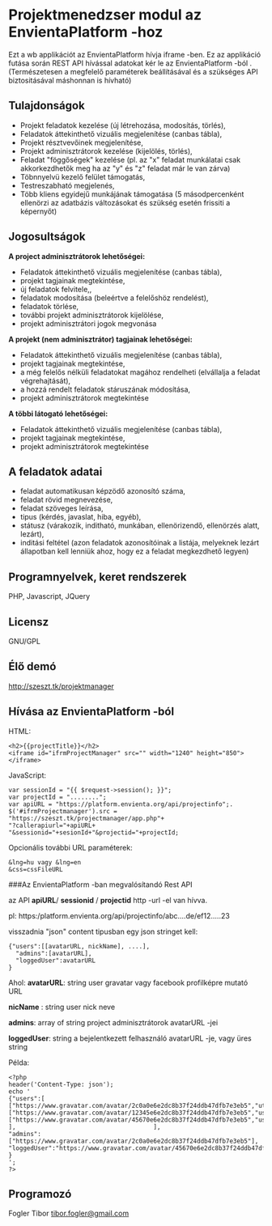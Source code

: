 # Projektmenedzser modul az EnvientaPlatform -hoz

Ezt a wb applikációt az EnvientaPlatform hívja iframe -ben. Ez az applikáció  futása során  REST API hívással adatokat kér le az EnvientaPlatform -ból .
 (Természetesen a megfelelő paraméterek beállításával és a szükséges API biztositásával máshonnan is hívható)

## Tulajdonságok

-  Projekt feladatok kezelése (új létrehozása, modosítás, törlés),
-  Feladatok áttekinthető vizuális megjelenítése (canbas tábla),
-  Projekt résztvevőinek megjelenítése,
-  Projekt adminisztrátorok kezelése (kijelölés, törlés),
-  Feladat "föggőségek" kezelése (pl. az "x" feladat munkálatai csak akkorkezdhetők meg ha az "y" és "z" feladat már le van zárva)
-  Töbnnyelvü kezelő felület támogatás,
-  Testreszabható megjelenés,
-  Több kliens egyidejű munkájának támogatása (5 másodpercenként ellenörzi az adatbázis változásokat és szükség esetén frissiti a képernyőt)

## Jogosultságok

**A project adminisztrátorok lehetőségei:**

- Feladatok áttekinthető vizuális megjelenítése (canbas tábla),
- projekt tagjainak megtekintése,
- új feladatok felvitele,,
- feladatok modosítása (beleértve a felelőshöz rendelést),
- feladatok törlése,
- további projekt adminisztrátorok kijelölése,
- projekt adminisztrátori jogok megvonása

**A projekt (nem adminisztrátor) tagjainak lehetőségei:**
 
- Feladatok áttekinthető vizuális megjelenítése (canbas tábla),
- projekt tagjainak megtekintése,
- a még felelős nélküli  feladatokat magához rendelheti (elvállalja a feladat végrehajtását),
- a hozzá rendelt feladatok stáruszának módosítása,
- projekt adminisztrátorok megtekintése

**A többi látogató lehetőségei:**

- Feladatok áttekinthető vizuális megjelenítése (canbas tábla),
- projekt tagjainak megtekintése,
- projekt adminisztrátorok megtekintése

## A feladatok adatai
- feladat automatikusan képzödő azonosító száma,
- feladat rövid megnevezése,
- feladat szöveges leírása,
- tipus (kérdés, javaslat, hiba, egyéb),
- státusz (várakozik, inditható, munkában, ellenörizendő, ellenörzés alatt, lezárt),
- inditási feltétel (azon feladatok azonosítóinak a listája, melyeknek lezárt állapotban kell lenniük ahoz, hogy ez a feladat megkezdhető legyen)


## Programnyelvek, keret rendszerek

PHP, Javascript, JQuery

## Licensz

GNU/GPL

## Élő demó

http://szeszt.tk/projektmanager

## Hívása az EnvientaPlatform -ból

HTML:
```
<h2>{{projectTitle}}</h2>
<iframe id="ifrmProjectManager" src="" width="1240" height="850"></iframe>
```

JavaScript:
```
var sessionId = "{{ $request->session(); }}";
var projectId = "........";
var apiURL = "https://platform.envienta.org/api/projectinfo";.
$('#ifrmProjectmanager').src = "https://szeszt.tk/projectmanager/app.php"+
"?callerapiurl="+apiURL+
"&sessionid="+sesionId+"&projectid="+projectId;

```
Opcionális további URL paraméterek:
```
&lng=hu vagy &lng=en
&css=cssFileURL
```

###Az EnvientaPlatform -ban megvalósítandó Rest API

az API  **apiURL**/ **sessionid** / **projectid**    http -url -el van hívva.

pl: https:/platform.envienta.org/api/projectinfo/abc....de/ef12.....23

visszadnia "json" content tipusban egy json stringet kell:
```
{"users":[[avatarURL, nickName], ....],
  "admins":[avatarURL],
  "loggedUser":avatarURL
}

```
 Ahol:
 **avatarURL**: string user gravatar vagy facebook profilképre mutató
  URL

**nicName** : string user nick neve

**admins**: array of string  project adminisztrátorok avatarURL -jei

**loggedUser**: string a bejelentkezett felhasználó avatarURL -je, vagy üres string

Példa:
```
<?php
header('Content-Type: json');
echo '
{"users":[
["https://www.gravatar.com/avatar/2c0a0e6e2dc8b37f24ddb47dfb7e3eb5","utopszkij"],
["https://www.gravatar.com/avatar/12345e6e2dc8b37f24ddb47dfb7e3eb5","user1j"],
["https://www.gravatar.com/avatar/45670e6e2dc8b37f24ddb47dfb7e3eb5","user2j"],
],					                    ],
"admins":["https://www.gravatar.com/avatar/2c0a0e6e2dc8b37f24ddb47dfb7e3eb5"],
"loggedUser":"https://www.gravatar.com/avatar/45670e6e2dc8b37f24ddb47dfb7e3eb5"
}
';
?>
```


## Programozó

Fogler Tibor    tibor.fogler@gmail.com

